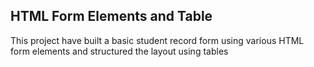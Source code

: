 ## HTML Form Elements and Table

This project have built a basic student record form using various HTML form elements and structured the layout using tables
